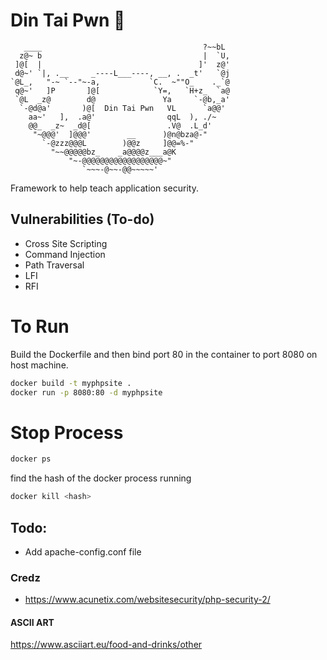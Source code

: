 # Din Tai Pwn 🥟
```
   ____                                    ?~~bL
  z@~ b                                    |  `U,
 ]@[  |                                   ]'  z@'
 d@~' `|, .__     _----L___----, __, .  _t'   `@j
`@L_,   "-~ `--"~-a,           `C.  ~""O_    ._`@
 q@~'   ]P       ]@[            `Y=,   `H+z_  `a@
 `@L  _z@        d@               Ya     `-@b,_a'
  `-@d@a'       )@[  Din Tai Pwn   VL      `a@@'
    aa~'   ],  .a@'                qqL  ), ./~
    @@_  _z~  _d@[                 .V@  .L_d'
     "~@@@'  ]@@@'        __      )@n@bza@-"
       `-@zzz@@@L        )@@z     ]@@=%-"
         "~~@@@@@bz_    _a@@@@z___a@K
             "~-@@@@@@@@@@@@@@@@@@~"   
                `~~~-@~~-@@~~~~~'
```

Framework to help teach application security.

## Vulnerabilities (To-do)

* Cross Site Scripting
* Command Injection
* Path Traversal
* LFI
* RFI

# To Run

Build the Dockerfile and then bind port 80 in the container to port 8080 on host machine. 

```bash
docker build -t myphpsite .
docker run -p 8080:80 -d myphpsite
```

# Stop Process
```bash
docker ps
```

find the hash of the docker process running

```bash
docker kill <hash>
```

## Todo: 
* Add apache-config.conf file

### Credz
* https://www.acunetix.com/websitesecurity/php-security-2/
#### ASCII ART
https://www.asciiart.eu/food-and-drinks/other
